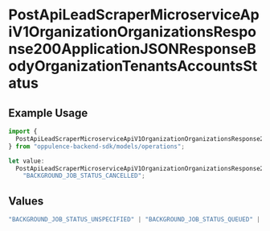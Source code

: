 # PostApiLeadScraperMicroserviceApiV1OrganizationOrganizationsResponse200ApplicationJSONResponseBodyOrganizationTenantsAccountsStatus

## Example Usage

```typescript
import {
  PostApiLeadScraperMicroserviceApiV1OrganizationOrganizationsResponse200ApplicationJSONResponseBodyOrganizationTenantsAccountsStatus,
} from "oppulence-backend-sdk/models/operations";

let value:
  PostApiLeadScraperMicroserviceApiV1OrganizationOrganizationsResponse200ApplicationJSONResponseBodyOrganizationTenantsAccountsStatus =
    "BACKGROUND_JOB_STATUS_CANCELLED";
```

## Values

```typescript
"BACKGROUND_JOB_STATUS_UNSPECIFIED" | "BACKGROUND_JOB_STATUS_QUEUED" | "BACKGROUND_JOB_STATUS_IN_PROGRESS" | "BACKGROUND_JOB_STATUS_COMPLETED" | "BACKGROUND_JOB_STATUS_FAILED" | "BACKGROUND_JOB_STATUS_CANCELLED" | "BACKGROUND_JOB_STATUS_TIMED_OUT"
```